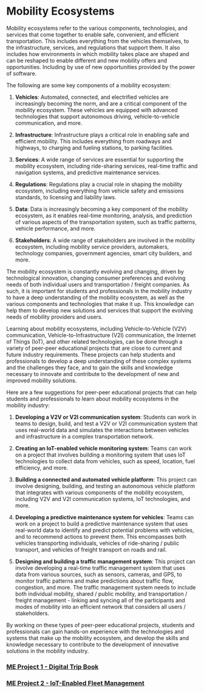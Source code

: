 # **Mobility Ecosystems**

Mobility ecosystems refer to the various components, technologies, and services that come together to enable safe, convenient, and efficient transportation. This includes everything from the vehicles themselves, to the infrastructure, services, and regulations that support them. It also includes how environments in which mobility takes place are shaped and can be reshaped to enable different and new mobility offers and opportunities. Including by use of new opportunities provided by the power of software. 

The following are some key components of a mobility ecosystem:

1. **Vehicles**: Automated, connected, and electrified vehicles are increasingly becoming the norm, and are a critical component of the mobility ecosystem. These vehicles are equipped with advanced technologies that support autonomous driving, vehicle-to-vehicle communication, and more.

2. **Infrastructure**: Infrastructure plays a critical role in enabling safe and efficient mobility. This includes everything from roadways and highways, to charging and fueling stations, to parking facilities.

3. **Services**: A wide range of services are essential for supporting the mobility ecosystem, including ride-sharing services, real-time traffic and navigation systems, and predictive maintenance services.

4. **Regulations**: Regulations play a crucial role in shaping the mobility ecosystem, including everything from vehicle safety and emissions standards, to licensing and liability laws.

5. **Data**: Data is increasingly becoming a key component of the mobility ecosystem, as it enables real-time monitoring, analysis, and prediction of various aspects of the transportation system, such as traffic patterns, vehicle performance, and more.

6. **Stakeholders**: A wide range of stakeholders are involved in the mobility ecosystem, including mobility service providers, automakers, technology companies, government agencies, smart city builders, and more.

The mobility ecosystem is constantly evolving and changing, driven by technological innovation, changing consumer preferences and evolving needs of both individual users and transportation / freight companies. As such, it is important for students and professionals in the mobility industry to have a deep understanding of the mobility ecosystem, as well as the various components and technologies that make it up. This knowledge can help them to develop new solutions and services that support the evolving needs of mobility providers and users.

Learning about mobility ecosystems, including Vehicle-to-Vehicle (V2V) communication, Vehicle-to-Infrastructure (V2I) communication, the Internet of Things (IoT), and other related technologies, can be done through a variety of peer-peer educational projects that are close to current and future industry requirements. These projects can help students and professionals to develop a deep understanding of these complex systems and the challenges they face, and to gain the skills and knowledge necessary to innovate and contribute to the development of new and improved mobility solutions.

Here are a few suggestions for peer-peer educational projects that can help students and professionals to learn about mobility ecosystems in the mobility industry:

1. **Developing a V2V or V2I communication system**: Students can work in teams to design, build, and test a V2V or V2I communication system that uses real-world data and simulates the interactions between vehicles and infrastructure in a complex transportation network.

2. **Creating an IoT-enabled vehicle monitoring system**: Teams can work on a project that involves building a monitoring system that uses IoT technologies to collect data from vehicles, such as speed, location, fuel efficiency, and more.

3. **Building a connected and automated vehicle platform**: This project can involve designing, building, and testing an autonomous vehicle platform that integrates with various components of the mobility ecosystem, including V2V and V2I communication systems, IoT technologies, and more.

4. **Developing a predictive maintenance system for vehicles**: Teams can work on a project to build a predictive maintenance system that uses real-world data to identify and predict potential problems with vehicles, and to recommend actions to prevent them. This encompasses both vehicles transporting individuals, vehicles of ride-sharing / public transport, and vehicles of freight transport on roads and rail. 

5. **Designing and building a traffic management system**: This project can involve developing a real-time traffic management system that uses data from various sources, such as sensors, cameras, and GPS, to monitor traffic patterns and make predictions about traffic flow, congestion, and more. The traffic management system needs to include both individual mobility, shared / public mobility, and transportation / freight management - linking and syncing all of the participants and modes of mobility into an efficient network that considers all users / stakeholders.

By working on these types of peer-peer educational projects, students and professionals can gain hands-on experience with the technologies and systems that make up the mobility ecosystem, and develop the skills and knowledge necessary to contribute to the development of innovative solutions in the mobility industry.

### [ME Project 1 - Digital Trip Book](https://github.com/SEA-ME/ME_Digital-Trip-Book)

### [ME Project 2 - IoT-Enabled Fleet Management](https://github.com/SEA-ME/ME_IoT-Enabled-Fleet-Management)
